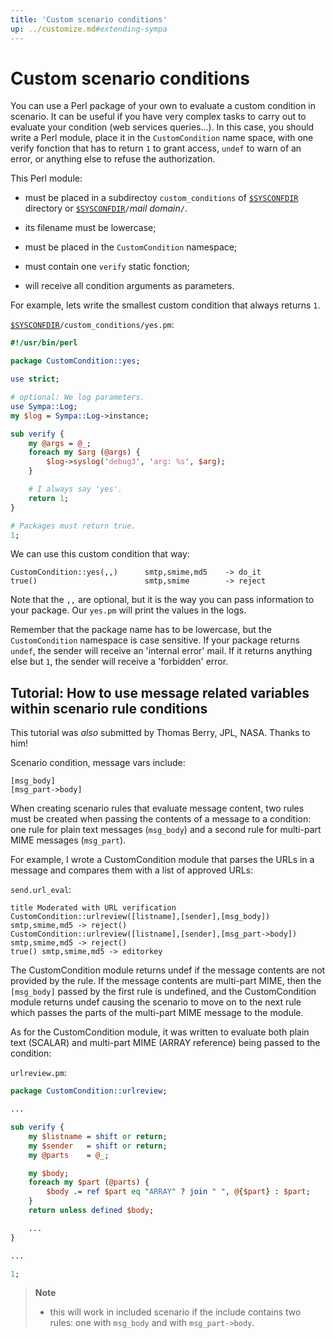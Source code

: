 ```yaml
---
title: 'Custom scenario conditions'
up: ../customize.md#extending-sympa
---
```


Custom scenario conditions
==========================

You can use a Perl package of your own to evaluate a custom condition in scenario. It can be useful if you have very complex tasks to carry out to evaluate your condition (web services queries...). In this case, you should write a Perl module, place it in the `CustomCondition` name space, with one verify fonction that has to return `1` to grant access, `undef` to warn of an error, or anything else to refuse the authorization.

This Perl module:

  - must be placed in a subdirectoy `custom_conditions` of [``$SYSCONFDIR``](../layout.md#sysconfdir) directory or [``$SYSCONFDIR``](../layout.md#sysconfdir)`/`_mail domain_`/`.

  - its filename must be lowercase;

  - must be placed in the `CustomCondition` namespace;

  - must contain one `verify` static fonction;

  - will receive all condition arguments as parameters.

For example, lets write the smallest custom condition that always returns `1`.

[``$SYSCONFDIR``](../layout.md#sysconfdir)`/custom_conditions/yes.pm`:

``` perl
#!/usr/bin/perl

package CustomCondition::yes;

use strict;

# optional: We log parameters.
use Sympa::Log;
my $log = Sympa::Log->instance;

sub verify {
    my @args = @_;
    foreach my $arg (@args) {
        $log->syslog('debug3', 'arg: %s', $arg);
    }

    # I always say 'yes'.
    return 1;
}

# Packages must return true.
1;
```

We can use this custom condition that way:

``` code
CustomCondition::yes(,,)      smtp,smime,md5    -> do_it
true()                        smtp,smime        -> reject
```

Note that the `,,` are optional, but it is the way you can pass information to your package. Our `yes.pm` will print the values in the logs.

Remember that the package name has to be lowercase, but the `CustomCondition` namespace is case sensitive. If your package returns `undef`, the sender will receive an 'internal error' mail. If it returns anything else but `1`, the sender will receive a 'forbidden' error.

Tutorial: How to use message related variables within scenario rule conditions
------------------------------------------------------------------------------

This tutorial was *also* submitted by Thomas Berry, JPL, NASA. Thanks to him!

Scenario condition, message vars include:

``` code
[msg_body]
[msg_part->body]
```

When creating scenario rules that evaluate message content, two rules must be created when passing the contents of a message to a condition: one rule for plain text messages (`msg_body`) and a second rule for multi-part MIME messages (`msg_part`).

For example, I wrote a CustomCondition module that parses the URLs in a message and compares them with a list of approved URLs:

`send.url_eval`:
``` code
title Moderated with URL verification
CustomCondition::urlreview([listname],[sender],[msg_body]) smtp,smime,md5 -> reject()
CustomCondition::urlreview([listname],[sender],[msg_part->body]) smtp,smime,md5 -> reject()
true() smtp,smime,md5 -> editorkey
```

The CustomCondition module returns undef if the message contents are not provided by the rule. If the message contents are multi-part MIME, then the `[msg_body]` passed by the first rule is undefined, and the CustomCondition module returns undef causing the scenario to move on to the next rule which passes the parts of the multi-part MIME message to the module.

As for the CustomCondition module, it was written to evaluate both plain text (SCALAR) and multi-part MIME (ARRAY reference) being passed to the condition:

`urlreview.pm`:

``` perl
package CustomCondition::urlreview;

...

sub verify {
    my $listname = shift or return;
    my $sender   = shift or return;
    my @parts    = @_;

    my $body;
    foreach my $part (@parts) {
        $body .= ref $part eq "ARRAY" ? join " ", @{$part} : $part;
    }
    return unless defined $body;

    ...
}

...

1;
```

> **Note**
>
>   * this will work in included scenario if the include contains two rules: one with `msg_body` and with `msg_part->body`.

